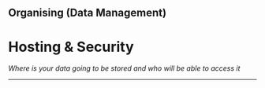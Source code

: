 ## Organising (Data Management)

# Hosting &amp; Security 

_Where is your data going to be stored and who will be able to access it_

____


